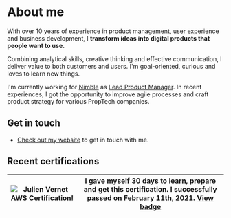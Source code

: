# About me

With over 10 years of experience in product management, user experience and business development, I **transform ideas into digital products that people want to use.**

Combining analytical skills, creative thinking and effective communication, I deliver value to both customers and users. I'm goal-oriented, curious and loves to learn new things.

I'm currently working for [Nimble](https://github.com/nimblehq) as [Lead Product Manager](https://nimblehq.co/compass/team/roles/lead-product-manager/). In recent experiences, I got the opportunity to improve agile processes and craft product strategy for various PropTech companies.

## Get in touch

- [Check out my website](https://siamkreative.com/) to get in touch with me.

## Recent certifications

| ![Julien Vernet AWS Certification!](https://images.youracclaim.com/size/110x110/images/68468004-5a85-4f3b-bc58-590773979486/AWS-CloudPractitioner-2020.png) | I gave myself 30 days to learn, prepare and get this certification. I successfully passed on February 11th, 2021. [View badge](https://www.youracclaim.com/earner/earned/badge/31464ae4-5ac2-4471-86d0-fd02464ced6f) |
|-------------------------------------------------------------------------------------------------------------------------------------------------------------|----------------------------------------------------------------------------------------------------------------------------------------------------------------------------------------------------------------------|
